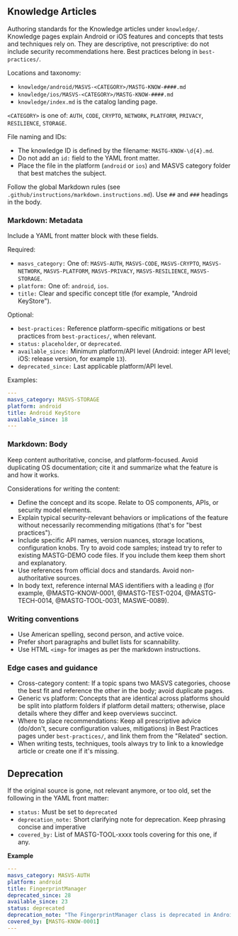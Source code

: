 ## Knowledge Articles

Authoring standards for the Knowledge articles under `knowledge/`. Knowledge pages explain Android or iOS features and concepts that tests and techniques rely on. They are descriptive, not prescriptive: do not include security recommendations here. Best practices belong in `best-practices/`.

Locations and taxonomy:

- `knowledge/android/MASVS-<CATEGORY>/MASTG-KNOW-####.md`
- `knowledge/ios/MASVS-<CATEGORY>/MASTG-KNOW-####.md`
- `knowledge/index.md` is the catalog landing page.

`<CATEGORY>` is one of: `AUTH`, `CODE`, `CRYPTO`, `NETWORK`, `PLATFORM`, `PRIVACY`, `RESILIENCE`, `STORAGE`.

File naming and IDs:

- The knowledge ID is defined by the filename: `MASTG-KNOW-\d{4}.md`.
- Do not add an `id:` field to the YAML front matter.
- Place the file in the platform (`android` or `ios`) and MASVS category folder that best matches the subject.

Follow the global Markdown rules (see `.github/instructions/markdown.instructions.md`). Use `##` and `###` headings in the body.

### Markdown: Metadata

Include a YAML front matter block with these fields.

Required:

- `masvs_category:` One of: `MASVS-AUTH`, `MASVS-CODE`, `MASVS-CRYPTO`, `MASVS-NETWORK`, `MASVS-PLATFORM`, `MASVS-PRIVACY`, `MASVS-RESILIENCE`, `MASVS-STORAGE`.
- `platform:` One of: `android`, `ios`.
- `title:` Clear and specific concept title (for example, "Android KeyStore").

Optional:

- `best-practices:` Reference platform-specific mitigations or best practices from `best-practices/`, when relevant.
- `status:` `placeholder`, or `deprecated`.
- `available_since:` Minimum platform/API level (Android: integer API level; iOS: release version, for example `13`).
- `deprecated_since:` Last applicable platform/API level.

Examples:

```yaml
---
masvs_category: MASVS-STORAGE
platform: android
title: Android KeyStore
available_since: 18
---
```

### Markdown: Body

Keep content authoritative, concise, and platform-focused. Avoid duplicating OS documentation; cite it and summarize what the feature is and how it works.

Considerations for writing the content:

- Define the concept and its scope. Relate to OS components, APIs, or security model elements.
- Explain typical security-relevant behaviors or implications of the feature without necessarily recommending mitigations (that's for "best practices").
- Include specific API names, version nuances, storage locations, configuration knobs. Try to avoid code samples; instead try to refer to existing MASTG-DEMO code files. If you include them keep them short and explanatory.
- Use references from official docs and standards. Avoid non-authoritative sources.
- In body text, reference internal MAS identifiers with a leading `@` (for example, @MASTG-KNOW-0001, @MASTG-TEST-0204, @MASTG-TECH-0014, @MASTG-TOOL-0031, MASWE-0089).


### Writing conventions

- Use American spelling, second person, and active voice.
- Prefer short paragraphs and bullet lists for scannability.
- Use HTML `<img>` for images as per the markdown instructions.

### Edge cases and guidance

- Cross-category content: If a topic spans two MASVS categories, choose the best fit and reference the other in the body; avoid duplicate pages.
- Generic vs platform: Concepts that are identical across platforms should be split into platform folders if platform detail matters; otherwise, place details where they differ and keep overviews succinct.
- Where to place recommendations: Keep all prescriptive advice (do/don't, secure configuration values, mitigations) in Best Practices pages under `best-practices/`, and link them from the "Related" section.
- When writing tests, techniques, tools always try to link to a knowledge article or create one if it's missing.

## Deprecation

If the original source is gone, not relevant anymore, or too old, set the following in the YAML front matter:

- `status:` Must be set to `deprecated`
- `deprecation_note:` Short clarifying note for deprecation. Keep phrasing concise and imperative
- `covered_by:` List of MASTG-TOOL-xxxx tools covering for this one, if any.

**Example**

```yaml
---
masvs_category: MASVS-AUTH
platform: android
title: FingerprintManager
deprecated_since: 28
available_since: 23
status: deprecated
deprecation_note: "The FingerprintManager class is deprecated in Android 9 (API level 28) and should not be used for new applications. Instead, use the BiometricPrompt API or the Biometric library for Android."
covered_by: [MASTG-KNOW-0001]
---
```